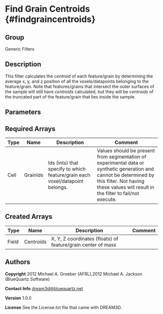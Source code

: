 Find Grain Centroids {#findgraincentroids}
=======

## Group ##
Generic Filters

## Description ##
This filter calculates the _centroid_ of each feature/grain by determining the average x, y, and z position of all the voxels/datapoints belonging to the feature/grain. 
Note that features/grains that intersect the outer surfaces of the sample will still have _centroids_ calculated, but they will be _centroids_ of the truncated part of the feature/grain that lies inside the sample.


## Parameters ## 

## Required Arrays ##

| Type | Name | Description | Comment |
|------|------|-------------|---------|
| Cell | GrainIds | Ids (ints) that specify to which feature/grain each voxel/datapoint belongs. | Values should be present from segmentation of experimental data or synthetic generation and cannot be determined by this filter. Not having these values will result in the filter to fail/not execute. |

## Created Arrays ##

| Type | Name | Description | Comment |
|------|------|-------------|---------|
| Field | Centroids | X, Y, Z coordinates (floats) of feature/grain center of mass |  |

## Authors ##

**Copyright** 2012 Michael A. Groeber (AFRL),2012 Michael A. Jackson (BlueQuartz Software)

**Contact Info** dream3d@bluequartz.net

**Version** 1.0.0

**License**  See the License.txt file that came with DREAM3D.




